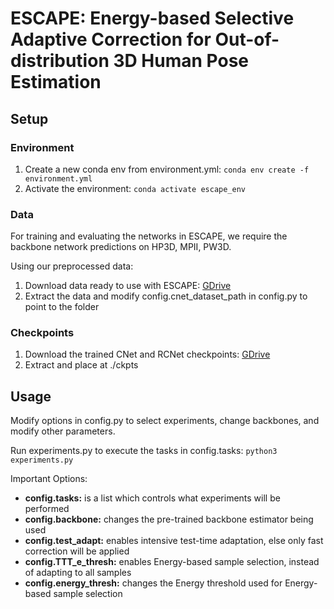 # ESCAPE: Energy-based Selective Adaptive Correction for Out-of-distribution 3D Human Pose Estimation


## Setup

### Environment
1. Create a new conda env from environment.yml: ```conda env create -f environment.yml```
2. Activate the environment: ```conda activate escape_env```

### Data
<!-- Note: for GDrive data use [this script](https://stackoverflow.com/questions/37453841/download-a-file-from-google-drive-using-wget) to download files.
1. 3DHP 
- Download the [HybrIK](https://github.com/Jeff-sjtu/HybrIK) version of the annotations from [GDrive](https://drive.google.com/drive/folders/1Ms3s7nZ5Nrux3spLxmMMAQWc5aAIecmv)
- use scripts/unpack_3dhp_frames.py to unpack the 3DHP videos into imgs -->


For training and evaluating the networks in ESCAPE, we require the backbone network predictions on HP3D, MPII, PW3D. 

Using our preprocessed data:
1. Download data ready to use with ESCAPE: [GDrive](https://drive.google.com/file/d/1_NXaw4WYcGvWPgmd9iTqe-4XC14zGCK_/view?usp=sharing)
2. Extract the data and modify config.cnet_dataset_path in config.py to point to the folder 

### Checkpoints

1. Download the trained CNet and RCNet checkpoints: [GDrive](https://drive.google.com/file/d/13vKRLuwvxXQqAyNccuAh-mYc8WTOvsx3/view?usp=sharing)
2. Extract and place at ./ckpts

## Usage

Modify options in config.py to select experiments, change backbones, and modify other parameters. 

Run experiments.py to execute the tasks in config.tasks: ``` python3 experiments.py ```

Important Options:
- **config.tasks:** is a list which controls what experiments will be performed
- **config.backbone:** changes the pre-trained backbone estimator being used
- **config.test_adapt:** enables intensive test-time adaptation, else only fast correction will be applied
- **config.TTT_e_thresh:** enables Energy-based sample selection, instead of adapting to all samples
- **config.energy_thresh:** changes the Energy threshold used for Energy-based sample selection




